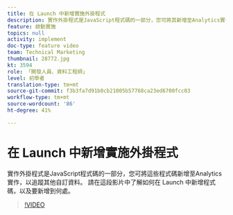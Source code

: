 ```yaml
---
title: 在 Launch 中新增實施外掛程式
description: 實作外掛程式是JavaScript程式碼的一部分，您可將其新增至Analytics實作，以追蹤其他自訂資料。 請在這段影片中了解如何在 Launch 中新增程式碼，以及要新增到何處。
feature: 啟動實施
topics: null
activity: implement
doc-type: feature video
team: Technical Marketing
thumbnail: 28772.jpg
kt: 3594
role: 「開發人員、資料工程師」
level: 初學者
translation-type: tm+mt
source-git-commit: f3b3fa7d91b0cb21005b57768ca23ed6700fcc03
workflow-type: tm+mt
source-wordcount: '86'
ht-degree: 41%

---
```



# 在 Launch 中新增實施外掛程式

實作外掛程式是JavaScript程式碼的一部分，您可將這些程式碼新增至Analytics實作，以追蹤其他自訂資料。 請在這段影片中了解如何在 Launch 中新增程式碼，以及要新增到何處。

>[!VIDEO](https://video.tv.adobe.com/v/28772/?quality=12&learn=on)
